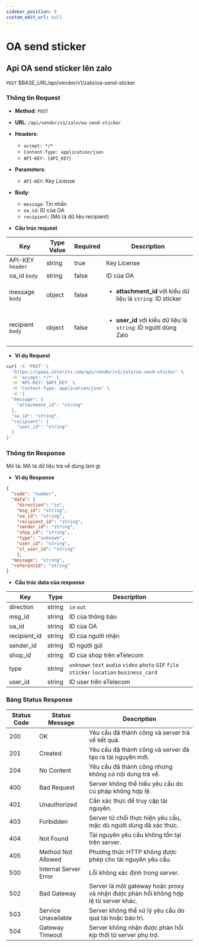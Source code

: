 ```yaml
---
sidebar_position: 8
custom_edit_url: null
---
```


# OA send sticker

## Api OA send sticker lên zalo

`POST` $BASE_URL/api/vendor/v1/zalo/oa-send-sticker

### Thông tin Request

- **Method**: `POST`
- **URL**: `/api/vendor/v1/zalo/oa-send-sticker`
- **Headers**: 
  - `accept: */*`
  - `Content-Type: application/json`
  - `API-KEY: {API_KEY}`
- **Parameters**:
  - `API-KEY`: Key License
- **Body**:
  - `message`: Tin nhắn
  - `oa_id`: ID của OA
  - `recipient`: (Mô tả dữ liệu recipient)

- **Cấu trúc request**

| Key          | Type Value            |     Required    | Description   |
|------------- |-----------------------|-----------------|---------------               |
| API-KEY `header`       | string                | true            |    Key License         |
| oa_id `body`         | string                | false            |     ID của OA          |
| message `body`         | object                | false            |      <ul><li>**attachment_id** với kiểu dữ liệu là `string`: ID sticker</li></ul>         |
| recipient `body`        | object          | false            |     <ul><li> **user_id** với kiểu dữ liệu là `string`: ID người dùng Zalo</li></ul>           |

- **Ví dụ Request**

```bash
curl -X 'POST' \
  'https://cpaas.interits.com/api/vendor/v1/zalo/oa-send-sticker' \
  -H 'accept: */*' \
  -H 'API-KEY: $API_KEY' \
  -H 'Content-Type: application/json' \
  -d '{
  "message": {
    "attachment_id": "string"
  },
  "oa_id": "string",
  "recipient": {
    "user_id": "string"
  }
}'
```

### Thông tin Response

Mô tả: Mô tả dữ liệu trả về dùng làm gì 

- **Ví dụ Response**

```json
{
  "code": "number",
  "data": {
    "direction": "in",
    "msg_id": "string",
    "oa_id": "string",
    "recipient_id": "string",
    "sender_id": "string",
    "shop_id": "string",
    "type": "unknown",
    "user_id": "string",
    "zl_user_id": "string"
    },
  "message": "string",
  "referentId": "string"
}
```

- **Cấu trúc data của response**

| Key          | Type            |    Description       |
|------------- |-----------------|-------------------|
| direction     | string          |    `in` `out`   |
| msg_id     | string          |    ID của thông báo   |
| oa_id     | string          |     ID của OA   |
| recipient_id     | string          |    ID của người nhận   |
| sender_id     | string          |    ID người gửi   |
| shop_id     | string          |    ID của shop trên eTelecom   |
| type     | string          |    `unknown` `text` `audio` `video` `photo` `GIF` `file`  `sticker`  `location`  `business_card`   |
| user_id     | string          |    ID user trên eTelecom   |

 

### Bảng Status Response

| Status Code | Status Message            | Description                                                                 |
|-------------|---------------------------|-----------------------------------------------------------------------------|
| 200         | OK                        | Yêu cầu đã thành công và server trả về kết quả.                           |
| 201         | Created                   | Yêu cầu đã thành công và server đã tạo ra tài nguyên mới.                  |
| 204         | No Content                | Yêu cầu đã thành công nhưng không có nội dung trả về.                      |
| 400         | Bad Request               | Server không thể hiểu yêu cầu do cú pháp không hợp lệ.                    |
| 401         | Unauthorized              | Cần xác thực để truy cập tài nguyên.                                       |
| 403         | Forbidden                 | Server từ chối thực hiện yêu cầu, mặc dù người dùng đã xác thực.           |
| 404         | Not Found                 | Tài nguyên yêu cầu không tồn tại trên server.                              |
| 405         | Method Not Allowed         | Phương thức HTTP không được phép cho tài nguyên yêu cầu.                   |
| 500         | Internal Server Error     | Lỗi không xác định trong server.                                            |
| 502         | Bad Gateway               | Server là một gateway hoặc proxy và nhận được phản hồi không hợp lệ từ server khác. |
| 503         | Service Unavailable       | Server không thể xử lý yêu cầu do quá tải hoặc bảo trì.                    |
| 504         | Gateway Timeout           | Server không nhận được phản hồi kịp thời từ server phụ trợ.                |




